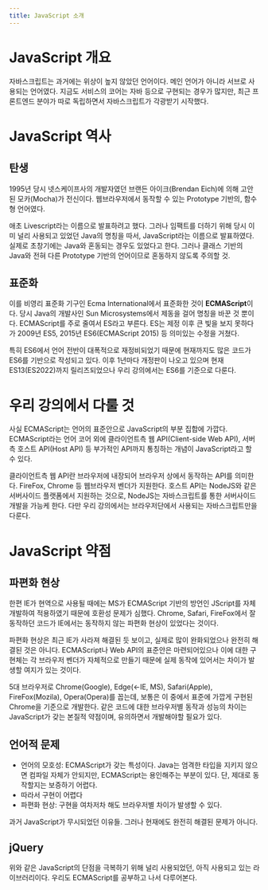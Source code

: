 ```yaml
---
title: JavaScript 소개
---
```


# JavaScript 개요
자바스크립트는 과거에는 위상이 높지 않았던 언어이다. 메인 언어가 아니라 서브로 사용되는 언어였다. 지금도 서비스의 코어는 자바 등으로 구현되는 경우가 많지만, 최근 프론트엔드 분야가 따로 독립하면서 자바스크립트가 각광받기 시작했다.

# JavaScript 역사
## 탄생
1995년 당시 넷스케이프사의 개발자였던 브랜든 아이크(Brendan Eich)에 의해 고안된 모카(Mocha)가 전신이다. 웹브라우저에서 동작할 수 있는 Prototype 기반의, 함수형 언어였다.

애초 Livescript라는 이름으로 발표하려고 했다. 그러나 임팩트를 더하기 위해 당시 이미 널리 사용되고 있었던 Java의 명칭을 따서, JavaScript라는 이름으로 발표하였다. 실제로 초창기에는 Java와 혼동되는 경우도 있었다고 한다. 그러나 클래스 기반의 Java와 전혀 다른 Prototype 기반의 언어이므로 혼동하지 않도록 주의할 것.

## 표준화
이를 비영리 표준화 기구인 Ecma International에서 표준화한 것이 **ECMAScript**이다. 당시 Java의 개발사인 Sun Microsystems에서 제동을 걸어 명칭을 바꾼 것 뿐이다. ECMAScript를 주로 줄여서 ES라고 부른다. ES는 제정 이후 큰 빛을 보지 못하다가 2009년 ES5, 2015년 ES6(ECMAScript 2015) 등 의미있는 수정을 거쳤다. 

특히 ES6에서 언어 전반이 대폭적으로 재정비되었기 때문에 현재까지도 많은 코드가 ES6를 기반으로 작성되고 있다. 이후 1년마다 개정판이 나오고 있으며 현재 ES13(ES2022)까지 릴리즈되었으나 우리 강의에서는 ES6를 기준으로 다룬다.

# 우리 강의에서 다룰 것
사실 ECMAScript는 언어의 표준안으로 JavaScript의 부분 집합에 가깝다. ECMAScript라는 언어 코어 외에 클라이언트측 웹 API(Client-side Web API), 서버측 호스트 API(Host API) 등 부가적인 API까지 통칭하는 개념이 JavaScript라고 할 수 있다.

클라이언트측 웹 API란 브라우저에 내장되어 브라우저 상에서 동작하는 API를 의미한다. FireFox, Chrome 등 웹브라우저 벤더가 지원한다. 호스트 API는 NodeJS와 같은 서버사이드 플랫폼에서 지원하는 것으로, NodeJS는 자바스크립트를 통한 서버사이드 개발을 가능케 한다. 다만 우리 강의에서는 브라우저단에서 사용되는 자바스크립트만을 다룬다.

# JavaScript 약점
## 파편화 현상
한편 IE가 현역으로 사용될 때에는 MS가 ECMAScript 기반의 방언인 JScript를 자체 개발하여 적용하였기 때문에 호환성 문제가 심했다. Chrome, Safari, FireFox에서 잘 동작하던 코드가 IE에서는 동작하지 않는 파편화 현상이 있었다는 것이다.

파편화 현상은 최근 IE가 사라져 해결된 듯 보이고, 실제로 많이 완화되었으나 완전히 해결된 것은 아니다. ECMAScript나 Web API의 표준안은 마련되어있으나 이에 대한 구현체는 각 브라우저 벤더가 자체적으로 만들기 때문에 실제 동작에 있어서는 차이가 발생할 여지가 있는 것이다.

5대 브라우저로 Chrome(Google), Edge(<-IE, MS), Safari(Apple), FireFox(Mozila), Opera(Opera)를 꼽는데, 보통은 이 중에서 표준에 가깝게 구현된 Chrome을 기준으로 개발한다. 같은 코드에 대한 브라우저별 동작과 성능의 차이는 JavaScript가 갖는 본질적 약점이며, 유의하면서 개발해야할 필요가 있다.

## 언어적 문제
- 언어의 모호성: ECMAScript가 갖는 특성이다. Java는 엄격한 타입을 지키지 않으면 컴파일 자체가 안되지만, ECMAScript는 용인해주는 부분이 있다. 단, 제대로 동작할지는 보증하기 어렵다.
- 따라서 구현이 어렵다
- 파편화 현상: 구현을 여차저차 해도 브라우저별 차이가 발생할 수 있다.

과거 JavaScript가 무시되었던 이유들. 그러나 현재에도 완전히 해결된 문제가 아니다.

## jQuery
위와 같은 JavaScript의 단점을 극복하기 위해 널리 사용되었던, 아직 사용되고 있는 라이브러리이다. 우리도 ECMAScript를 공부하고 나서 다루어본다.

